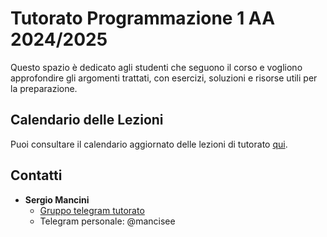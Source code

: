 # Tutorato Programmazione 1 AA 2024/2025

Questo spazio è dedicato agli studenti che seguono il corso e vogliono approfondire gli argomenti trattati, con esercizi, soluzioni e risorse utili per la preparazione.

## Calendario delle Lezioni

Puoi consultare il calendario aggiornato delle lezioni di tutorato [qui](https://studentiunict-my.sharepoint.com/:x:/g/personal/mncsrg01a20c351k_studium_unict_it/EcoaBqLniMRMjG-O8BE6PZIBi-jQruGNbbYl9ySH2BrZCg?e=W7E8Z1).

## Contatti

- **Sergio Mancini**  
  - [Gruppo telegram tutorato](https://t.me/+YGPNwpGw46U3ZjRk)
  - Telegram personale: @mancisee
